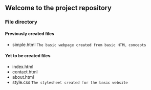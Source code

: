 ## Welcome to the project repository

### File directory
#### Previously created files
- simple.html
`
The basic webpage created from basic HTML concepts
`
#### Yet to be created files
- index.html
- contact.html
- about.html
- style.css
`
The stylesheet created for the basic website
`
